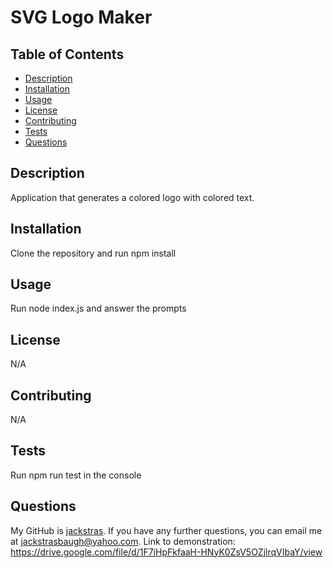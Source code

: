 
  
  # SVG Logo Maker

  ## Table of Contents

  - [Description](#description)
  - [Installation](#installation)
  - [Usage](#usage)
  - [License](#license)
  - [Contributing](#contributing)
  - [Tests](#tests)
  - [Questions](#questions)

  ## Description

  Application that generates a colored logo with colored text.

  ## Installation
  
  Clone the repository and run npm install

  ## Usage

  Run node index.js and answer the prompts

  ## License

  N/A
  

  ## Contributing

  N/A

  ## Tests

  Run npm run test in the console

  ## Questions

  My GitHub is [jackstras](https://github.com/jackstras).
  If you have any further questions, you can email me at jackstrasbaugh@yahoo.com.
  Link to demonstration: https://drive.google.com/file/d/1F7iHpFkfaaH-HNyK0ZsV5OZjlrqVIbaY/view

